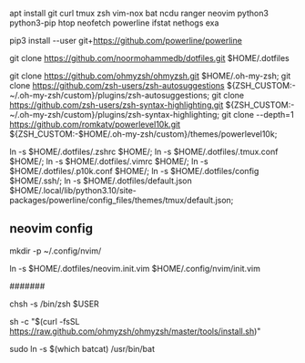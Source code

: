 apt install git curl tmux zsh vim-nox bat ncdu ranger neovim python3 python3-pip htop neofetch powerline ifstat nethogs exa

pip3 install --user git+https://github.com/powerline/powerline

git clone https://github.com/noormohammedb/dotfiles.git  $HOME/.dotfiles


git clone https://github.com/ohmyzsh/ohmyzsh.git $HOME/.oh-my-zsh;
git clone https://github.com/zsh-users/zsh-autosuggestions ${ZSH_CUSTOM:-~/.oh-my-zsh/custom}/plugins/zsh-autosuggestions;
git clone https://github.com/zsh-users/zsh-syntax-highlighting.git ${ZSH_CUSTOM:-~/.oh-my-zsh/custom}/plugins/zsh-syntax-highlighting;
git clone --depth=1 https://github.com/romkatv/powerlevel10k.git ${ZSH_CUSTOM:-$HOME/.oh-my-zsh/custom}/themes/powerlevel10k;


ln -s $HOME/.dotfiles/.zshrc $HOME/;
ln -s $HOME/.dotfiles/.tmux.conf $HOME/;
ln -s $HOME/.dotfiles/.vimrc $HOME/;
ln -s $HOME/.dotfiles/.p10k.conf $HOME/;
ln -s $HOME/.dotfiles/config $HOME/.ssh/;
ln -s $HOME/.dotfiles/default.json $HOME/.local/lib/python3.10/site-packages/powerline/config_files/themes/tmux/default.json;


neovim config
-------------
mkdir -p ~/.config/nvim/

ln -s $HOME/.dotfiles/neovim.init.vim $HOME/.config/nvim/init.vim

#######

chsh -s /bin/zsh $USER

sh -c "$(curl -fsSL https://raw.github.com/ohmyzsh/ohmyzsh/master/tools/install.sh)"

sudo ln -s $(which batcat) /usr/bin/bat
